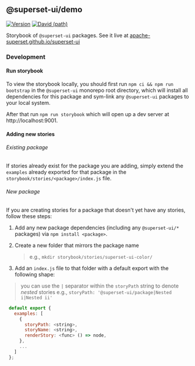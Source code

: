 <!--
Licensed to the Apache Software Foundation (ASF) under one
or more contributor license agreements.  See the NOTICE file
distributed with this work for additional information
regarding copyright ownership.  The ASF licenses this file
to you under the Apache License, Version 2.0 (the
"License"); you may not use this file except in compliance
with the License.  You may obtain a copy of the License at

  http://www.apache.org/licenses/LICENSE-2.0

Unless required by applicable law or agreed to in writing,
software distributed under the License is distributed on an
"AS IS" BASIS, WITHOUT WARRANTIES OR CONDITIONS OF ANY
KIND, either express or implied.  See the License for the
specific language governing permissions and limitations
under the License.
-->

## @superset-ui/demo

[![Version](https://img.shields.io/npm/v/@superset-ui/demo.svg?style=flat)](https://www.npmjs.com/package/@superset-ui/demo)
[![David (path)](https://img.shields.io/david/apache-superset/superset-ui.svg?path=packages%2Fsuperset-ui-demo&style=flat-square)](https://david-dm.org/apache-superset/superset-ui?path=packages/superset-ui-demo)

Storybook of `@superset-ui` packages. See it live at
[apache-superset.github.io/superset-ui](https://apache-superset.github.io/superset-ui)

### Development

#### Run storybook

To view the storybook locally, you should first run `npm ci && npm run bootstrap` in the
`@superset-ui` monorepo root directory, which will install all dependencies for this package and
sym-link any `@superset-ui` packages to your local system.

After that run `npm run storybook` which will open up a dev server at http://localhost:9001.

#### Adding new stories

###### Existing package

If stories already exist for the package you are adding, simply extend the `examples` already
exported for that package in the `storybook/stories/<package>/index.js` file.

###### New package

If you are creating stories for a package that doesn't yet have any stories, follow these steps:

1. Add any new package dependencies (including any `@superset-ui/*` packages) via
   `npm install <package>`.

2. Create a new folder that mirrors the package name

   > e.g., `mkdir storybook/stories/superset-ui-color/`

3. Add an `index.js` file to that folder with a default export with the following shape:

> you can use the `|` separator within the `storyPath` string to denote _nested_ stories e.g.,
> `storyPath: '@superset-ui/package|Nested i|Nested ii'`

```javascript
 default export {
   examples: [
     {
       storyPath: <string>,
       storyName: <string>,
       renderStory: <func> () => node,
     },
     ...
   ]
 };
```
